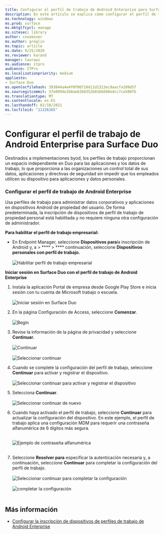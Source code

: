 ```yaml
---
title: Configurar el perfil de trabajo de Android Enterprise para Surface Duo
description: En este artículo se explica cómo configurar el perfil de trabajo en Surface Duo.
ms.technology: windows
ms.prod: surface
ms.mktglfcycl: manage
ms.sitesec: library
author: coveminer
ms.author: greglin
ms.topic: article
ms.date: 9/25/2020
ms.reviewer: karand
manager: laurawi
ms.audience: itpro
audience: ITPro
ms.localizationpriority: medium
appliesto:
- Surface Duo
ms.openlocfilehash: 393844a4e4f0f06f16d11d1313ec9aacfa109d57
ms.sourcegitcommit: 37e0994e2b8ae62b0352b016b698edcc7ca500fb
ms.translationtype: MT
ms.contentlocale: es-ES
ms.lasthandoff: 02/10/2021
ms.locfileid: "11326265"
---
```

# Configurar el perfil de trabajo de Android Enterprise para Surface Duo

Destinados a implementaciones byod, los perfiles de trabajo proporcionan un espacio independiente en Duo para las aplicaciones y los datos de trabajo, lo que proporciona a las organizaciones un control total de sus datos, aplicaciones y directivas de seguridad sin impedir que los empleados utilicen su dispositivo para aplicaciones y datos personales.

### Configurar el perfil de trabajo de Android Enterprise

Usa perfiles de trabajo para administrar datos corporativos y aplicaciones en dispositivos Android de propiedad del usuario. De forma predeterminada, la inscripción de dispositivos de perfil de trabajo de propiedad personal está habilitada y no requiere ninguna otra configuración de administrador.  

**Para habilitar el perfil de trabajo empresarial:**

- En Endpoint Manager, seleccione **Dispositivos para**la inscripción de Android y, a  >  ****  >  **** continuación, seleccione **Dispositivos personales con perfil de trabajo.**
<br><br>
 ![Habilitar perfil de trabajo empresarial](images/enroll-start.png)

 
**Iniciar sesión en Surface Duo con el perfil de trabajo de Android Enterprise**

1. Instala la aplicación Portal de empresa desde Google Play Store e inicia sesión con tu cuenta de Microsoft trabajo o escuela.<br><br>
![Iniciar sesión en Surface Duo](images/duo-wp-1.png)
 
2. En la página Configuración de Access, seleccione **Comenzar**.<br><br>
![Begin](images/duo-wp-2.png)

3. Revise la información de la página de privacidad y seleccione **Continuar.**<br><br>
 ![Continuar](images/duo-wp-3.png)
<br><br>
 ![Seleccionar continuar](images/duo-wp-4.png)
 
4. Cuando se complete la configuración del perfil de trabajo, seleccione **Continuar** para activar y registrar el dispositivo.<br><br>
 ![Seleccionar continuar para activar y registrar el dispositivo](images/duo-wp-5.png)

5. Selecciona **Continuar**.<br><br>
 ![Seleccionar continuar de nuevo](images/duo-wp-6.png)

6. Cuando haya activado el perfil de trabajo, seleccione **Continuar** para actualizar la configuración del dispositivo. En este ejemplo, el perfil de trabajo aplica una configuración MDM para requerir una contraseña alfanumérica de 6 dígitos más segura. <br><br>

     ![Ejemplo de contraseña alfanumérica](images/duo-wp-7.png)<br><br>
7. Seleccione **Resolver para** especificar la autenticación necesaria y, a continuación, seleccione **Continuar** para completar la configuración del perfil de trabajo. <br><br>
     ![Seleccionar continuar para completar la configuración](images/duo-wp-8.png)<br><br>
     ![completar la configuración](images/duo-wp-9.png)<br><br>

## Más información

- [Configurar la inscripción de dispositivos de perfiles de trabajo de Android Enterprise](https://docs.microsoft.com/mem/intune/enrollment/android-work-profile-enroll)

